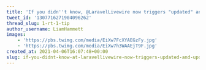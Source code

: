 ```yaml
---
title: 'If you didn''t know, @LaravelLivewire now triggers "updated" and "updating" hooks for nested properties, which works with both array and model properties!'
tweet_id: '1307716271904096262'
thread_slug: 1-rt-1-tip
author_username: LiamHammett
images:
    - 'https://pbs.twimg.com/media/EiXw7FcXYAEGzFy.jpg'
    - 'https://pbs.twimg.com/media/EiXw7h3WAAEjT9F.jpg'
created_at: 2021-04-06T16:07:48+00:00
slug: if-you-didnt-know-at-laravellivewire-now-triggers-updated-and-updating-hooks-for-nested-properties-which-works-with-both-array-and-model-properties
---
```


